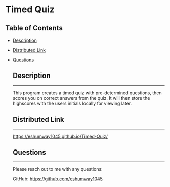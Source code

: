 # Timed Quiz
  
## Table of Contents
    
* [Description](#Description)

* [Distributed Link](#distributed-link)
    
* [Questions](#Questions)


    ## Description
    -------------------------------------------------------
    This program creates a timed quiz with pre-determined questions, then scores you on correct answers from the quiz.  It will then store the highscores with the users initials locally for viewing later.

    ## Distributed Link
    -------------------------------------------------------
    https://eshumway1045.github.io/Timed-Quiz/

    ## Questions
    -------------------------------------------------------
    Please reach out to me with any questions:

    GitHub: https://github.com/eshumway1045